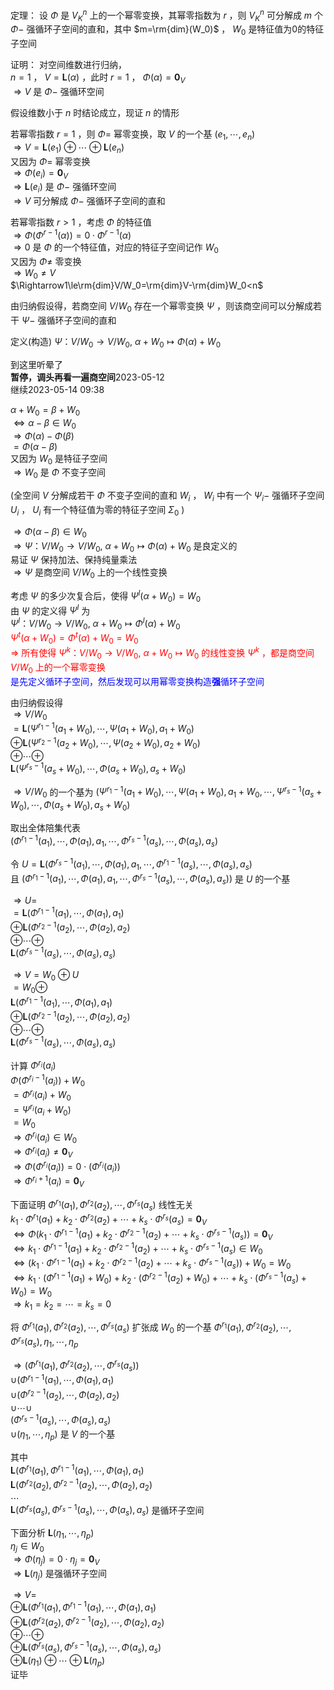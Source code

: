 定理： 设 $\Phi$ 是 $V^n_K$ 上的一个幂零变换，其幂零指数为 $r$ ，则 $V^n_K$ 可分解成 $m$ 个 $\Phi-$ 强循环子空间的直和，其中 $m=\rm{dim}(W_0)$ ， $W_0$ 是特征值为0的特征子空间  
  
证明： 对空间维数进行归纳，  
 $n=1$ ， $V=\mathbf{L}(\alpha)$ ，此时 $r=1$ ， $\Phi(\alpha)=\mathbf0_V$  
 $\Rightarrow V$ 是 $\Phi-$ 强循环空间  
  
假设维数小于 $n$ 时结论成立，现证 $n$ 的情形  
  
若幂零指数 $r=1$ ，则 $\Phi=$ 幂零变换，取 $V$ 的一个基 $(e_1,\cdots,e_n)$  
 $\Rightarrow V=\mathbf{L}(e_1)\oplus\cdots\oplus\mathbf{L}(e_n)$  
又因为 $\Phi=$ 幂零变换  
 $\Rightarrow\Phi(e_i)=\mathbf0_V$  
 $\Rightarrow\mathbf{L}(e_i)$ 是 $\Phi-$ 强循环空间  
 $\Rightarrow V$ 可分解成 $\Phi-$ 强循环子空间的直和  
  
若幂零指数 $r>1$ ，考虑 $\Phi$ 的特征值  
 $\Rightarrow\Phi(\Phi^{r-1}(\alpha))=0\cdot\Phi^{r-1}(\alpha)$  
 $\Rightarrow0$ 是 $\Phi$ 的一个特征值，对应的特征子空间记作 $W_0$  
又因为 $\Phi\neq$ 零变换  
 $\Rightarrow W_0\neq V$  
 $\Rightarrow1\le\rm{dim}V/W_0=\rm{dim}V-\rm{dim}W_0<n$  
  
由归纳假设得，若商空间 $V/W_0$ 存在一个幂零变换 $\Psi$ ，则该商空间可以分解成若干 $\Psi-$ 强循环子空间的直和  
  
定义(构造) $\Psi： V/W_0\to V/W_0,\ \alpha+W_0\mapsto\Phi(\alpha)+W_0$  
  
到这里听晕了  
**暂停，调头再看一遍商空间**2023-05-12  
继续2023-05-14 09:38  
  
 $\alpha+W_0=\beta+W_0$  
 $\iff\alpha-\beta\in W_0$  
 $\Rightarrow\Phi(\alpha)-\Phi(\beta)$  
 $=\Phi(\alpha-\beta)$  
又因为 $W_0$ 是特征子空间  
 $\Rightarrow W_0$ 是 $\Phi$ 不变子空间  
  
(全空间 $V$ 分解成若干 $\Phi$ 不变子空间的直和 $W_i$ ， $W_i$ 中有一个 $\Psi_i-$ 强循环子空间 $U_i$ ， $U_i$ 有一个特征值为零的特征子空间 $\Sigma_0$ )  
  
 $\Rightarrow\Phi(\alpha-\beta)\in W_0$  
 $\Rightarrow\Psi： V/W_0\to V/W_0,\ \alpha+W_0\mapsto\Phi(\alpha)+W_0$ 是良定义的  
易证 $\Psi$ 保持加法、保持纯量乘法  
 $\Rightarrow\Psi$ 是商空间 $V/W_0$ 上的一个线性变换  
  
考虑 $\Psi$ 的多少次复合后，使得 $\Psi^l(\alpha+W_0)=W_0$  
由 $\Psi$ 的定义得 $\Psi^l$ 为  
 $\Psi^l： V/W_0\to V/W_0,\ \alpha+W_0\mapsto\Phi^l(\alpha)+W_0$  
<font color=red> $\Psi^t(\alpha+W_0)=\Phi^t(\alpha)+W_0=W_0$  
 $\Rightarrow$ 所有使得 $\Psi^k： V/W_0\to V/W_0,\ \alpha+W_0\mapsto W_0$ 的线性变换 $\Psi^k$ ，都是商空间 $V/W_0$ 上的一个幂零变换</font>  
<font color=blue>是先定义循环子空间，然后发现可以用幂零变换构造**强**循环子空间</font>  
  
由归纳假设得  
 $\Rightarrow V/W_0$  
 $=\mathbf{L}(\Psi^{r_1-1}(a_1+W_0),\cdots,\Psi(a_1+W_0),a_1+W_0)$  
 $\oplus\mathbf{L}(\Psi^{r_2-1}(a_2+W_0),\cdots,\Psi(a_2+W_0),a_2+W_0)$  
 $\oplus\cdots\oplus$  
 $\mathbf{L}(\Psi^{r_s-1}(a_s+W_0),\cdots,\Phi(a_s+W_0),a_s+W_0)$  
  
 $\Rightarrow V/W_0$ 的一个基为 $(\Psi^{r_1-1}(a_1+W_0),\cdots,\Psi(a_1+W_0),a_1+W_0,\cdots,\Psi^{r_s-1}(a_s+W_0),\cdots,\Phi(a_s+W_0),a_s+W_0)$  
  
取出全体陪集代表  
 $(\Phi^{r_1-1}(a_1),\cdots,\Phi(a_1),a_1,\cdots,\Phi^{r_s-1}(a_s),\cdots,\Phi(a_s),a_s)$  
  
令 $U=\mathbf{L}(\Phi^{r_s-1}(a_1),\cdots,\Phi(a_1),a_1,\cdots,\Phi^{r_1-1}(a_s),\cdots,\Phi(a_s),a_s)$  
且 $(\Phi^{r_1-1}(a_1),\cdots,\Phi(a_1),a_1,\cdots,\Phi^{r_s-1}(a_s),\cdots,\Phi(a_s),a_s))$ 是 $U$ 的一个基  
  
 $\Rightarrow U=$  
 $=\mathbf{L}(\Phi^{r_1-1}(a_1),\cdots,\Phi(a_1),a_1)$  
 $\oplus\mathbf{L}(\Phi^{r_2-1}(a_2),\cdots,\Phi(a_2),a_2)$  
 $\oplus\cdots\oplus$  
 $\mathbf{L}(\Phi^{r_s-1}(a_s),\cdots,\Phi(a_s),a_s)$  
  
 $\Rightarrow V=W_0\oplus U$  
 $=W_0\oplus$  
 $\mathbf{L}(\Phi^{r_1-1}(a_1),\cdots,\Phi(a_1),a_1)$  
 $\oplus\mathbf{L}(\Phi^{r_2-1}(a_2),\cdots,\Phi(a_2),a_2)$  
 $\oplus\cdots\oplus$  
 $\mathbf{L}(\Phi^{r_s-1}(a_s),\cdots,\Phi(a_s),a_s)$  
  
计算 $\Phi^{r_i}(a_i)$  
 $\Phi(\Phi^{r_i-1}(a_i))+W_0$  
 $=\Phi^{r_i}(a_i)+W_0$  
 $=\Psi^{r_i}(a_i+W_0)$  
 $=W_0$  
 $\Rightarrow\Phi^{r_i}(a_i)\in W_0$  
 $\Rightarrow\Phi^{r_i}(a_i)\neq\mathbf0_V$  
 $\Rightarrow\Phi(\Phi^{r_i}(a_i))=0\cdot(\Phi^{r_i}(a_i))$  
 $\Rightarrow\Phi^{r_i+1}(a_i)=\mathbf0_V$  
  
下面证明 $\Phi^{r_1}(a_1),\Phi^{r_2}(a_2),\cdots,\Phi^{r_s}(a_s)$ 线性无关  
 $k_1\cdot\Phi^{r_1}(a_1)+k_2\cdot\Phi^{r_2}(a_2)+\cdots+k_s\cdot\Phi^{r_s}(a_s)=\mathbf0_V$  
 $\iff\Phi(k_1\cdot\Phi^{r_1-1}(a_1)+k_2\cdot\Phi^{r_2-1}(a_2)+\cdots+k_s\cdot\Phi^{r_s-1}(a_s))=\mathbf0_V$  
 $\iff k_1\cdot\Phi^{r_1-1}(a_1)+k_2\cdot\Phi^{r_2-1}(a_2)+\cdots+k_s\cdot\Phi^{r_s-1}(a_s)\in W_0$  
 $\iff(k_1\cdot\Phi^{r_1-1}(a_1)+k_2\cdot\Phi^{r_2-1}(a_2)+\cdots+k_s\cdot\Phi^{r_s-1}(a_s))+W_0=W_0$  
 $\iff k_1\cdot(\Phi^{r_1-1}(a_1)+W_0)+k_2\cdot(\Phi^{r_2-1}(a_2)+W_0)+\cdots+k_s\cdot(\Phi^{r_s-1}(a_s)+W_0)=W_0$  
 $\Rightarrow k_1=k_2=\cdots=k_s=0$  
  
将 $\Phi^{r_1}(a_1),\Phi^{r_2}(a_2),\cdots,\Phi^{r_s}(a_s)$ 扩张成 $W_0$ 的一个基 $\Phi^{r_1}(a_1),\Phi^{r_2}(a_2),\cdots,\Phi^{r_s}(a_s),\eta_1,\cdots,\eta_p$  
  
 $\Rightarrow(\Phi^{r_1}(a_1),\Phi^{r_2}(a_2),\cdots,\Phi^{r_s}(a_s))$  
 $\cup(\Phi^{r_1-1}(a_1),\cdots,\Phi(a_1),a_1)$  
 $\cup(\Phi^{r_2-1}(a_2),\cdots,\Phi(a_2),a_2)$  
 $\cup\cdots\cup$  
 $(\Phi^{r_s-1}(a_s),\cdots,\Phi(a_s),a_s)$  
 $\cup(\eta_1,\cdots,\eta_p)$ 是 $V$ 的一个基  
  
其中  
 $\mathbf{L}(\Phi^{r_1}(a_1),\Phi^{r_1-1}(a_1),\cdots,\Phi(a_1),a_1)$  
 $\mathbf{L}(\Phi^{r_2}(a_2),\Phi^{r_2-1}(a_2),\cdots,\Phi(a_2),a_2)$  
 $\cdots$  
 $\mathbf{L}(\Phi^{r_s}(a_s),\Phi^{r_s-1}(a_s),\cdots,\Phi(a_s),a_s)$ 是循环子空间  
  
下面分析 $\mathbf{L}(\eta_1,\cdots,\eta_p)$  
 $\eta_j\in W_0$  
 $\Rightarrow\Phi(\eta_j)=0\cdot\eta_j=\mathbf0_V$  
 $\Rightarrow\mathbf{L}(\eta_j)$ 是强循环子空间  
  
 $\Rightarrow V=$  
 $\oplus\mathbf{L}(\Phi^{r_1}(a_1),\Phi^{r_1-1}(a_1),\cdots,\Phi(a_1),a_1)$  
 $\oplus\mathbf{L}(\Phi^{r_2}(a_2),\Phi^{r_2-1}(a_2),\cdots,\Phi(a_2),a_2)$  
 $\oplus\cdots\oplus$  
 $\oplus\mathbf{L}(\Phi^{r_s}(a_s),\Phi^{r_s-1}(a_s),\cdots,\Phi(a_s),a_s)$  
 $\oplus\mathbf{L}(\eta_1)\oplus\cdots\oplus\mathbf{L}(\eta_p)$  
证毕  
